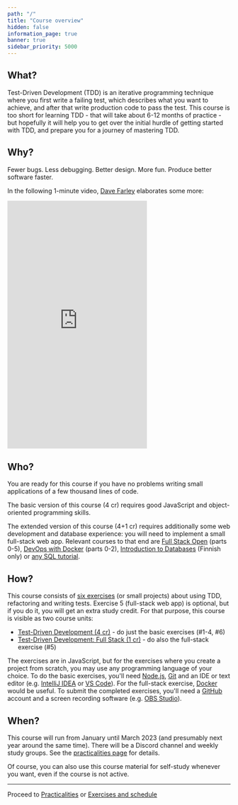 ```yaml
---
path: "/"
title: "Course overview"
hidden: false
information_page: true
banner: true
sidebar_priority: 5000
---
```


## What?

Test-Driven Development (TDD) is an iterative programming technique where you first write a failing test, which describes what you want to achieve, and after that write production code to pass the test. This course is too short for learning TDD - that will take about 6-12 months of practice - but hopefully it will help you to get over the initial hurdle of getting started with TDD, and prepare you for a journey of mastering TDD.


## Why?

Fewer bugs. Less debugging. Better design. More fun. Produce better software faster.

In the following 1-minute video, [Dave Farley](https://twitter.com/davefarley77) elaborates some more:

<iframe width="315" height="560" src="https://www.youtube.com/embed/NhMGeHkzg0A" title="What Is TDD? by Dave Farley" frameborder="0" allow="accelerometer; autoplay; clipboard-write; encrypted-media; gyroscope; picture-in-picture" allowfullscreen></iframe>


## Who?

You are ready for this course if you have no problems writing small applications of a few thousand lines of code.

The basic version of this course (4 cr) requires good JavaScript and object-oriented programming skills.

The extended version of this course (4+1 cr) requires additionally some web development and database experience: you will need to implement a small full-stack web app. Relevant courses to that end are [Full Stack Open](https://fullstackopen.com/en/) (parts 0-5), [DevOps with Docker](https://devopswithdocker.com/) (parts 0-2), [Introduction to Databases](https://tikape.mooc.fi/) (Finnish only) or [any SQL tutorial](https://www.postgresql.org/docs/current/tutorial.html).


## How?

This course consists of [six exercises](/exercises) (or small projects) about using TDD, refactoring and writing tests. Exercise 5 (full-stack web app) is optional, but if you do it, you will get an extra study credit. For that purpose, this course is visible as two course units:

* [Test-Driven Development (4 cr)](https://studies.helsinki.fi/courses/cu/otm-adcdbb43-dc29-467b-b68d-f5f7bf13ea7d) - do just the basic exercises (#1-4, #6)
* [Test-Driven Development: Full Stack (1 cr)](https://studies.helsinki.fi/courses/cu/otm-6fd8f9b4-9566-449b-8668-d91b3134dbcf) - do also the full-stack exercise (#5)

The exercises are in JavaScript, but for the exercises where you create a project from scratch, you may use any programming language of your choice. To do the basic exercises, you'll need [Node.js](https://nodejs.org/), [Git](https://git-scm.com/) and an IDE or text editor (e.g. [IntelliJ IDEA](https://www.jetbrains.com/idea/) or [VS Code](https://code.visualstudio.com/)). For the full-stack exercise, [Docker](https://www.docker.com/) would be useful. To submit the completed exercises, you'll need a [GitHub](https://github.com/) account and a screen recording software (e.g. [OBS Studio](https://obsproject.com/)).


## When?

This course will run from January until March 2023 (and presumably next year around the same time). There will be a Discord channel and weekly study groups. See the [practicalities page](/practicalities) for details.

Of course, you can also use this course material for self-study whenever you want, even if the course is not active.

---

Proceed to [Practicalities](/practicalities) or [Exercises and schedule](/exercises)
